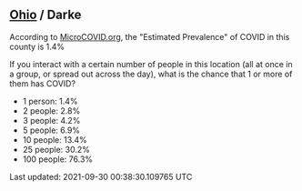 
## [Ohio](/united-states/ohio) / Darke

According to [MicroCOVID.org](http://microcovid.org),
the "Estimated Prevalence" of COVID in this county is 1.4%

If you interact with a certain number of people in this location
(all at once in a group, or spread out across the day), what is the chance that
1 or more of them has COVID?

- 1 person: 1.4%
- 2 people: 2.8%
- 3 people: 4.2%
- 5 people: 6.9%
- 10 people: 13.4%
- 25 people: 30.2%
- 100 people: 76.3%

Last updated: 2021-09-30 00:38:30.109765 UTC

